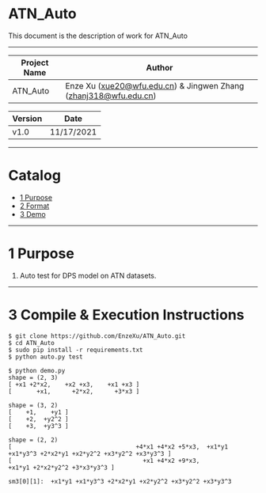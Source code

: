 
ATN_Auto
===========================
This document is the description of work for ATN_Auto

****
 
| Project Name | Author |
| ---- | ---- |
| ATN_Auto | Enze Xu (xue20@wfu.edu.cn) & Jingwen Zhang (zhanj318@wfu.edu.cn) |

| Version | Date |
| ---- | ---- |
| v1.0 | 11/17/2021 |

****
# Catalog

* [1 Purpose](#1-purpose)
* [2 Format](#2-format)
* [3 Demo](#3-demo)

****

# 1 Purpose

1. Auto test for DPS model on ATN datasets.

****

# 3 Compile & Execution Instructions
```shell
$ git clone https://github.com/EnzeXu/ATN_Auto.git
$ cd ATN_Auto
$ sudo pip install -r requirements.txt
$ python auto.py test
```

```shell
$ python demo.py
shape = (2, 3)
[ +x1 +2*x2,    +x2 +x3,    +x1 +x3 ]
[       +x1,      +2*x2,      +3*x3 ]

shape = (3, 2)
[    +1,    +y1 ]
[    +2,  +y2^2 ]
[    +3,  +y3^3 ]

shape = (2, 2)
[                                   +4*x1 +4*x2 +5*x3,  +x1*y1 +x1*y3^3 +2*x2*y1 +x2*y2^2 +x3*y2^2 +x3*y3^3 ]
[                                     +x1 +4*x2 +9*x3,                         +x1*y1 +2*x2*y2^2 +3*x3*y3^3 ]

sm3[0][1]:  +x1*y1 +x1*y3^3 +2*x2*y1 +x2*y2^2 +x3*y2^2 +x3*y3^3
```